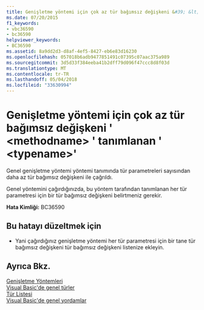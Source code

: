 ```yaml
---
title: Genişletme yöntemi için çok az tür bağımsız değişkeni &#39; &lt;methodname&gt; &#39; tanımlanan &#39; &lt;typename&gt;&#39;
ms.date: 07/20/2015
f1_keywords:
- vbc36590
- bc36590
helpviewer_keywords:
- BC36590
ms.assetid: 8a9dd2d3-d8af-4ef5-8427-eb6e83d16230
ms.openlocfilehash: 057018b6adb9477851491c07395c07aac375a989
ms.sourcegitcommit: 3d5d33f384eeba41b2dff79d096f47ccc8d8f03d
ms.translationtype: MT
ms.contentlocale: tr-TR
ms.lasthandoff: 05/04/2018
ms.locfileid: "33630994"
---
```

# <a name="too-few-type-arguments-to-extension-method-39ltmethodnamegt39-defined-in-39lttypenamegt39"></a>Genişletme yöntemi için çok az tür bağımsız değişkeni &#39; &lt;methodname&gt; &#39; tanımlanan &#39; &lt;typename&gt;&#39;
Genel genişletme yöntemi yöntemi tanımında tür parametreleri sayısından daha az tür bağımsız değişkeni ile çağrıldı.  
  
 Genel yöntemini çağırdığınızda, bu yöntem tarafından tanımlanan her tür parametresi için bir tür bağımsız değişkeni belirtmeniz gerekir.  
  
 **Hata Kimliği:** BC36590  
  
## <a name="to-correct-this-error"></a>Bu hatayı düzeltmek için  
  
-   Yani çağırdığınız genişletme yöntemi her tür parametresi için bir tane tür bağımsız değişkeni tür bağımsız değişkeni listenize ekleyin.  
  
## <a name="see-also"></a>Ayrıca Bkz.  
 [Genişletme Yöntemleri](../../visual-basic/programming-guide/language-features/procedures/extension-methods.md)  
 [Visual Basic'de genel türler](../../visual-basic/programming-guide/language-features/data-types/generic-types.md)  
 [Tür Listesi](../../visual-basic/language-reference/statements/type-list.md)  
 [Visual Basic'de genel yordamlar](../../visual-basic/programming-guide/language-features/data-types/generic-procedures.md)

